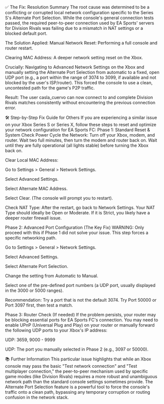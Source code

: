 ✅ The Fix: Resolution Summary
The root cause was determined to be a conflicting or corrupted local network configuration specific to the Series S's Alternate Port Selection. While the console's general connection tests passed, the required peer-to-peer connection used by EA Sports' servers for Division Rivals was failing due to a mismatch in NAT settings or a blocked default port.

The Solution Applied:
Manual Network Reset: Performing a full console and router restart.

Clearing MAC Address: A deeper network setting reset on the Xbox.

Crucially: Navigating to Advanced Network Settings on the Xbox and manually setting the Alternate Port Selection from automatic to a fixed, open UDP port (e.g., a port within the range of 3074 to 3099, if available and not blocked by the user's ISP/router). This forced the console to use a clean, uncontested path for the game's P2P traffic.

Result: The user casla_cuervo can now connect to and complete Division Rivals matches consistently without encountering the previous connection error.

🛠️ Step-by-Step Fix Guide for Others
If you are experiencing a similar issue on your Xbox Series S or Series X, follow these steps to reset and optimize your network configuration for EA Sports FC:
Phase 1: Standard Reset & System Check
Power Cycle the Network: Turn off your Xbox, modem, and router. Wait two full minutes, then turn the modem and router back on. Wait until they are fully operational (all lights stable) before turning the Xbox back on.

Clear Local MAC Address:

Go to Settings > General > Network Settings.

Select Advanced Settings.

Select Alternate MAC Address.

Select Clear. (The console will prompt you to restart).

Check NAT Type: After the restart, go back to Network Settings. Your NAT Type should ideally be Open or Moderate. If it is Strict, you likely have a deeper router firewall issue.

Phase 2: Advanced Port Configuration (The Key Fix)
WARNING: Only proceed with this if Phase 1 did not solve your issue. This step forces a specific networking path.

Go to Settings > General > Network Settings.

Select Advanced Settings.

Select Alternate Port Selection.

Change the setting from Automatic to Manual.

Select one of the pre-defined port numbers (a UDP port, usually displayed in the 3000 or 5000 ranges).

Recommendation: Try a port that is not the default 3074. Try Port 50000 or Port 3097 first, then test a match.

Phase 3: Router Check (If needed)
If the problem persists, your router may be blocking essential ports for EA Sports FC's connection. You may need to enable UPnP (Universal Plug and Play) on your router or manually forward the following UDP ports to your Xbox's IP address:

UDP: 3659, 9000 - 9999

UDP: The port you manually selected in Phase 2 (e.g., 3097 or 50000).

📚 Further Information
This particular issue highlights that while an Xbox console may pass the basic "Test network connection" and "Test multiplayer connection," the peer-to-peer mechanism used by specific game modes (like Division Rivals) requires a more robust and unambiguous network path than the standard console settings sometimes provide. The Alternate Port Selection feature is a powerful tool to force the console's traffic onto a clean path, bypassing any temporary corruption or routing confusion in the network stack.